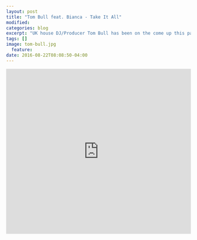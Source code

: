 ```yaml
---
layout: post
title: "Tom Bull feat. Bianca - Take It All"
modified:
categories: blog
excerpt: "UK house DJ/Producer Tom Bull has been on the come up this past year, remixing for the likes of Jaymes Young, Nadia Gattas, SoulCircuit and Ayah Marar, featured on the Calvin Harris single “Thinking About You”"
tags: []
image: tom-bull.jpg
  feature:
date: 2016-08-22T08:08:50-04:00
---
```


<iframe width="100%" height="450" scrolling="no" frameborder="no" src="https://w.soundcloud.com/player/?url=https%3A//api.soundcloud.com/tracks/273811249&amp;auto_play=false&amp;hide_related=false&amp;show_comments=true&amp;show_user=true&amp;show_reposts=false&amp;visual=true"></iframe>

